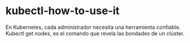 # kubectl-how-to-use-it
En Kubernetes, cada administrador necesita una herramienta confiable. Kubectl get nodes, es el comando que revela las bondades de un clúster.
